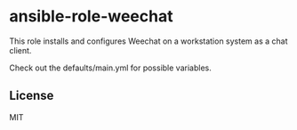ansible-role-weechat
=========

This role installs and configures Weechat on a workstation system as a chat client.

Check out the defaults/main.yml for possible variables.

License
-------

MIT

